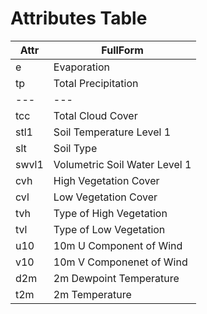 # Attributes Table

|Attr|FullForm|
|---|---|
|e|Evaporation|
|tp|Total Precipitation|
|---|---|
|tcc|Total Cloud Cover|
|stl1|Soil Temperature Level 1|
|slt|Soil Type|
|swvl1|Volumetric Soil Water Level 1|
|cvh|High Vegetation Cover|
|cvl|Low Vegetation Cover|
|tvh|Type of High Vegetation|
|tvl|Type of Low Vegetation|
|u10|10m U Component of Wind|
|v10|10m V Componenet of Wind|
|d2m|2m Dewpoint Temperature|
|t2m|2m Temperature|
